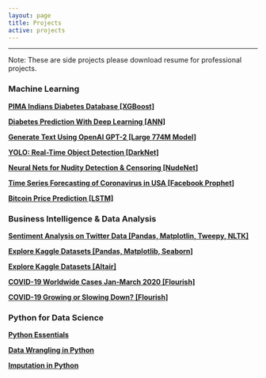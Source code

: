 ```yaml
---
layout: page
title: Projects
active: projects
---
```

___

Note: These are side projects please download resume for professional projects.

### Machine Learning

[**PIMA Indians Diabetes Database [XGBoost]**](https://nbviewer.jupyter.org/github/lahorekid/nbviewer1/blob/master/XGBoost%20%283%29.ipynb)

[**Diabetes Prediction With Deep Learning [ANN]**](https://nbviewer.jupyter.org/github/lahorekid/cnn/blob/master/Diabetes.ipynb)

[**Generate Text Using OpenAI GPT-2 [Large 774M Model]**](https://nbviewer.jupyter.org/github/lahorekid/cnn/blob/master/GPT_2.ipynb)

[**YOLO: Real-Time Object Detection [DarkNet]**](https://nbviewer.jupyter.org/github/lahorekid/cnn/blob/master/Object_detection.ipynb)

[**Neural Nets for Nudity Detection & Censoring [NudeNet]**](https://nbviewer.jupyter.org/github/lahorekid/cnn/blob/master/Nude_classifier.ipynb)

[**Time Series Forecasting of Coronavirus in USA [Facebook Prophet]**](https://nbviewer.jupyter.org/github/aanis/COVID-19-USA-Forecasting/blob/master/Coronavirus_Forecasting_for_USA.ipynb)

[**Bitcoin Price Prediction [LSTM]**](https://nbviewer.jupyter.org/github/aanis/Projects-.ipynb-3/blob/master/LSTM.ipynb)

### Business Intelligence & Data Analysis

[**Sentiment Analysis on Twitter Data [Pandas, Matplotlin, Tweepy, NLTK]**](https://nbviewer.jupyter.org/github/aanis/twitter/blob/master/Twitter.ipynb)

[**Explore Kaggle Datasets [Pandas, Matplotlib, Seaborn]**](https://nbviewer.jupyter.org/github/lahorekid/nbviewer1/blob/master/Explore_Kaggle_Datasets_Using_Pandas%2C_Matplotlib_and_Seaborn.ipynb)

[**Explore Kaggle Datasets [Altair]**](https://nbviewer.jupyter.org/github/lahorekid/nbviewer1/blob/master/Altair_updated%20%281%29.ipynb)

[**COVID-19 Worldwide Cases Jan-March 2020 [Flourish]**](/_posts/2000-01-01-covid.md)

[**COVID-19 Growing or Slowing Down? [Flourish]**](/_posts/2020-01-01-covgrowth.md)

### Python for Data Science

[**Python Essentials**](https://nbviewer.jupyter.org/github/lahorekid/ufo/blob/master/Python_Course.ipynb)

[**Data Wrangling in Python**](https://nbviewer.jupyter.org/github/lahorekid/nbviewer1/blob/master/Data_Wrangling%20%281%29.ipynb)

[**Imputation in Python**](https://nbviewer.jupyter.org/github/lahorekid/nbviewer1/blob/master/Imputation%20%281%29.ipynb)









